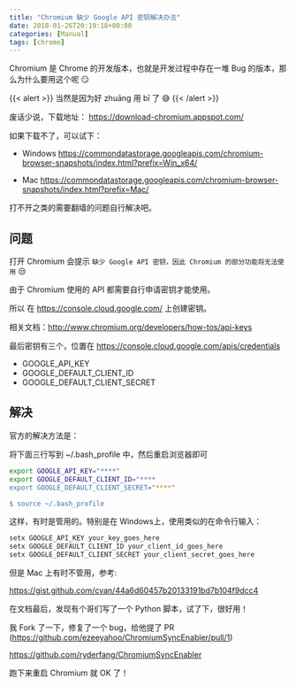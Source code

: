 ```yaml
---
title: "Chromium 缺少 Google API 密钥解决办法"
date: 2018-01-26T20:19:18+08:00
categories: [Manual]
tags: [chrome]
---
```


Chromium 是 Chrome 的开发版本，也就是开发过程中存在一堆 Bug 的版本，那么为什么要用这个呢 😏

<!--more-->

{{< alert >}}
当然是因为好 zhuāng 用 bī 了 😅
{{< /alert >}}

废话少说，下载地址：
https://download-chromium.appspot.com/


如果下载不了，可以试下：
* Windows
https://commondatastorage.googleapis.com/chromium-browser-snapshots/index.html?prefix=Win_x64/

* Mac
https://commondatastorage.googleapis.com/chromium-browser-snapshots/index.html?prefix=Mac/

打不开之类的需要翻墙的问题自行解决吧。

## 问题

打开 Chromium 会提示 `缺少 Google API 密钥，因此 Chromium 的部分功能将无法使用` 😒

由于 Chromium 使用的 API 都需要自行申请密钥才能使用。

所以 在 https://console.cloud.google.com/ 上创建密钥。

相关文档：http://www.chromium.org/developers/how-tos/api-keys

最后密钥有三个，位置在 https://console.cloud.google.com/apis/credentials

- GOOGLE_API_KEY
- GOOGLE_DEFAULT_CLIENT_ID
- GOOGLE_DEFAULT_CLIENT_SECRET

## 解决

官方的解决方法是：

将下面三行写到 ~/.bash_profile 中，然后重启浏览器即可

```bash
export GOOGLE_API_KEY="****"
export GOOGLE_DEFAULT_CLIENT_ID="****
export GOOGLE_DEFAULT_CLIENT_SECRET="****"

$ source ~/.bash_profile
```

这样，有时是管用的。特别是在 Windows上，使用类似的在命令行输入：

```bash
setx GOOGLE_API_KEY your_key_goes_here
setx GOOGLE_DEFAULT_CLIENT_ID your_client_id_goes_here
setx GOOGLE_DEFAULT_CLIENT_SECRET your_client_secret_goes_here
```

但是 Mac 上有时不管用，参考:

https://gist.github.com/cvan/44a6d60457b20133191bd7b104f9dcc4

在文档最后，发现有个哥们写了一个 Python 脚本，试了下，很好用！

我 Fork 了一下，修复了一个 bug，给他提了 PR (https://github.com/ezeeyahoo/ChromiumSyncEnabler/pull/1)

https://github.com/ryderfang/ChromiumSyncEnabler

跑下来重启 Chromium 就 OK 了！
